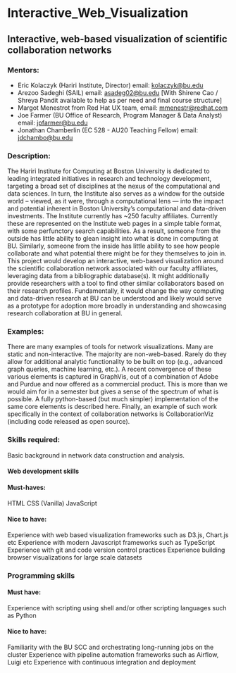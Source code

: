 # Interactive_Web_Visualization
## Interactive, web-based visualization of scientific collaboration networks

### Mentors:  
* Eric Kolaczyk (Hariri Institute, Director) email: kolaczyk@bu.edu
* Arezoo Sadeghi (SAIL) email: asadeg02@bu.edu
[With Shirene Cao / Shreya Pandit available to help as per need and final course structure]
* Margot Menestrot from  Red Hat  UX team, email: mmenestr@redhat.com  
* Joe Farmer (BU Office of Research, Program Manager & Data Analyst)  email: jpfarmer@bu.edu
* Jonathan Chamberlin (EC 528 - AU20 Teaching Fellow) email: jdchambo@bu.edu

### Description:
The Hariri Institute for Computing at Boston University is dedicated to leading integrated initiatives in research and technology development, targeting a broad set of disciplines at the nexus of the computational and data sciences.  In turn, the Institute also serves as a window for the outside world – viewed, as it were, through a computational lens — into the impact and potential inherent in Boston University’s computational and data-driven investments.  The Institute currently has ~250 faculty affiliates.  Currently these are represented on the Institute web pages in a simple table format, with some perfunctory search capabilities.  As a result, someone from the outside has little ability to glean insight into what is done in computing at BU.  Similarly, someone from the inside has little ability to see how people collaborate and what potential there might be for they themselves to join in.  This project would develop an interactive, web-based visualization around the scientific collaboration network associated with our faculty affiliates, leveraging data from a bibliographic database(s). It might additionally provide researchers with a tool to find other similar collaborators based on their research profiles. Fundamentally, it would change the way computing and data-driven research at BU can be understood and likely would serve as a prototype for adoption more broadly in understanding and showcasing research collaboration at BU in general.
 
### Examples:
There are many examples of tools for network visualizations.  Many are static and non-interactive.  The majority are non-web-based.  Rarely do they allow for additional analytic functionality to be built on top (e.g., advanced graph queries, machine learning, etc.).  A recent convergence of these various elements is captured in GraphVis, out of a combination of Adobe and Purdue and now offered as a commercial product.  This is more than we would aim for in a semester but gives a sense of the spectrum of what is possible.  A fully python-based (but much simpler) implementation of the same core elements is described here.  Finally, an example of such work specifically in the context of collaboration networks is CollaborationViz (including code released as open source).
 
### Skills required:
Basic background in network data construction and analysis.  
#### Web development skills
#### Must-haves:
HTML
CSS
(Vanilla) JavaScript
#### Nice to have:
Experience with web based visualization frameworks such as D3.js, Chart.js etc
Experience with modern Javascript frameworks such as TypeScript
Experience with git and code version control practices
Experience building browser visualizations for large scale datasets

### Programming skills
#### Must have:
Experience with scripting using shell and/or other scripting languages such as Python
#### Nice to have:
Familiarity with the BU SCC and orchestrating long-running jobs on the cluster
Experience with pipeline automation frameworks such as Airflow, Luigi etc
Experience with continuous integration and deployment
